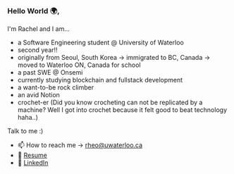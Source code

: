 ### Hello World 🌍,
I'm Rachel and I am...

- a Software Engineering student @ University of Waterloo 
- second year!! 
- originally from Seoul, South Korea → immigrated to BC, Canada → moved to Waterloo ON, Canada for school
- a past SWE @ Onsemi
- currently studying blockchain and fullstack development
- a want-to-be rock climber
- an avid Notion
- crochet-er (Did you know crocheting can not be replicated by a machine? Well I got into crochet because it felt good to beat technology haha..)

Talk to me :)
- 📫 How to reach me -> [rheo@uwaterloo.ca](mailto:rheo@uwaterloo.ca)
- 📄 <a href="https://rachelheo.dev/files/resume.pdf" target="_blank">Resume</a>
- 💼 <a href="https://linkedin.com/in/rachel-heo/" target="_blank">LinkedIn</a>

